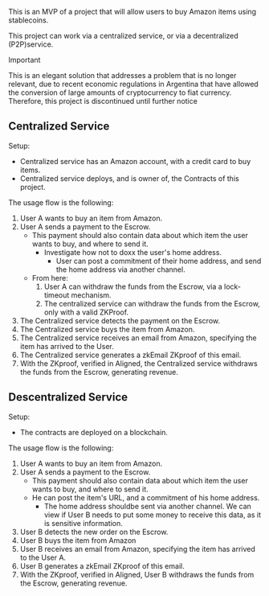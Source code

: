 This is an MVP of a project that will allow users to buy Amazon items using stablecoins.

This project can work via a centralized service, or via a decentralized (P2P)service.

> [!IMPORTANT]
> This is an elegant solution that addresses a problem that is no longer relevant, due to recent economic regulations in Argentina that have allowed the conversion of large amounts of cryptocurrency to fiat currency.
> Therefore, this project is discontinued until further notice

## Centralized Service

Setup:

- Centralized service has an Amazon account, with a credit card to buy items.
- Centralized service deploys, and is owner of, the Contracts of this project.

The usage flow is the following:

1. User A wants to buy an item from Amazon.
2. User A sends a payment to the Escrow.
   - This payment should also contain data about which item the user wants to buy, and where to send it.
     - Investigate how not to doxx the user's home address.
       - User can post a commitment of their home address, and send the home address via another channel.
   - From here:
      1. User A can withdraw the funds from the Escrow, via a lock-timeout mechanism.
      2. The centralized service can withdraw the funds from the Escrow, only with a valid ZKProof.
3. The Centralized service detects the payment on the Escrow.
4. The Centralized service buys the item from Amazon.
5. The Centralized service receives an email from Amazon, specifying the item has arrived to the User.
6. The Centralized service generates a zkEmail ZKproof of this email.
7. With the ZKproof, verified in Aligned, the Centralized service withdraws the funds from the Escrow, generating revenue.

## Descentralized Service

Setup:

- The contracts are deployed on a blockchain.

The usage flow is the following:

1. User A wants to buy an item from Amazon.
2. User A sends a payment to the Escrow.
   - This payment should also contain data about which item the user wants to buy, and where to send it.
   - He can post the item's URL, and a commitment of his home address.
     - The home address shouldbe sent via another channel. We can view if User B needs to put some money to receive this data, as it is sensitive information.
3. User B detects the new order on the Escrow.
4. User B buys the item from Amazon
5. User B receives an email from Amazon, specifying the item has arrived to the User A.
6. User B generates a zkEmail ZKproof of this email.
7. With the ZKproof, verified in Aligned,  User B withdraws the funds from the Escrow, generating revenue.

